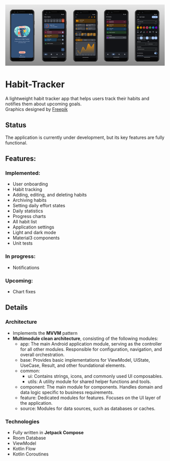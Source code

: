 ![Main_Screen](./images/Habit_tracker.png)
# Habit-Tracker
A lightweight habit tracker app that helps users track their habits and notifies them about upcoming goals.\
Graphics designed by [Freepik](https://www.freepik.com/)
## Status
The application is currently under development, but its key features are fully functional.
## Features:
### Implemented:
- User onboarding
- Habit tracking
- Adding, editing, and deleting habits
- Archiving habits
- Setting daily effort states
- Daily statistics
- Progress charts
- All habit list
- Application settings
- Light and dark mode
- Material3 components
- Unit tests
### In progress:
- Notifications
### Upcoming:
- Chart fixes

## Details
### Architecture
- Implements the **MVVM** pattern
- **Multimodule clean architecture**, consisting of the following modules:
  - app: The main Android application module, serving as the controller for all other modules. Responsible for configuration, navigation, and overall orchestration.
  - base: Provides basic implementations for ViewModel, UiState, UseCase, Result, and other foundational elements.
  - common:
    - ui: Contains strings, icons, and commonly used UI composables.
    - utils: A utility module for shared helper functions and tools.
  - component: The main module for components. Handles domain and data logic specific to business requirements.
  - feature: Dedicated modules for features. Focuses on the UI layer of the application.
  - source: Modules for data sources, such as databases or caches.
### Technologies
- Fully written in **Jetpack Compose**
- Room Database
- ViewModel
- Kotlin Flow
- Kotlin Coroutines
  

